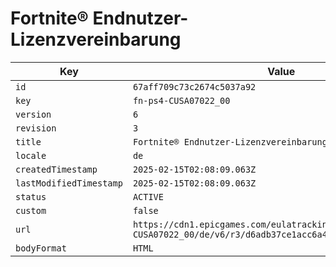 # Fortnite® Endnutzer-Lizenzvereinbarung

| Key | Value |
| --- | ----- |
| `id` | `67aff709c73c2674c5037a92` |
| `key` | `fn-ps4-CUSA07022_00` |
| `version` | `6` |
| `revision` | `3` |
| `title` | `Fortnite® Endnutzer-Lizenzvereinbarung` |
| `locale` | `de` |
| `createdTimestamp` | `2025-02-15T02:08:09.063Z` |
| `lastModifiedTimestamp` | `2025-02-15T02:08:09.063Z` |
| `status` | `ACTIVE` |
| `custom` | `false` |
| `url` | `https://cdn1.epicgames.com/eulatracking-download/fn-ps4-CUSA07022_00/de/v6/r3/d6adb37ce1acc6a46ca3af04dfdea57d.pdf` |
| `bodyFormat` | `HTML` |
